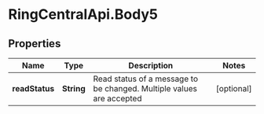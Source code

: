 # RingCentralApi.Body5

## Properties
Name | Type | Description | Notes
------------ | ------------- | ------------- | -------------
**readStatus** | **String** | Read status of a message to be changed. Multiple values are accepted | [optional] 


